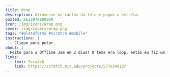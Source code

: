 ```yaml
---
title: Wrap
description: Atravesse os cantos da tela e pegue a estrela.
posted: 1632970800000
icon: /img/icons/Wrap.png
cover: /img/covers/wrap.png
tags: "#plataforma #scratch #mobile"
instructions: |
  - Clique para pular.
about: |
  Feito para a Offline Jam em 2 dias! O tema era loop, então eu fiz um jogo em que você pode ir de um lado pro outro da tela.
links:
  - text: Scratch
    link: https://scratch.mit.edu/projects/577634913/
---
```


<scratch url="https://scratch.mit.edu/projects/577634913/"></scratch>
